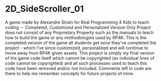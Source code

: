 # 2D_SideScroller_01
A game made by Alexandre Strain for Real Programming 4 Kids to teach coding -- Completed, Customized and Personalized Version Only
Project does not consist of any Proprietary Property such as the manuals to teach how to build the game or any methodologies used by RP4K. This is the completed version of the game all students get once they've completed the project - which I've since customized, personalized and will continue to move away from RP4K given assets. This project is simply my final version of the game code itself which cannot be copyrighted (as individual lines of code cannot be copyrighted) and all such processes used to teach this code have been removed and/or not included. Comments left in code are there to help me remember concepts for future projects of mine.
